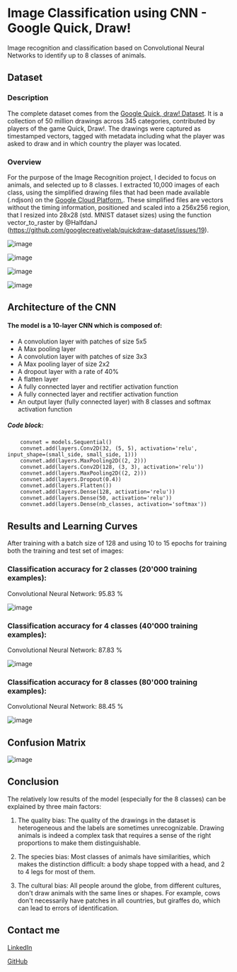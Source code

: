 # Image Classification using CNN - Google Quick, Draw!
Image recognition and classification based on Convolutional Neural Networks to identify up to 8 classes of animals.

## Dataset

### Description

The complete dataset comes from the [Google Quick, draw! Dataset](https://quickdraw.withgoogle.com/data/). It is a collection of 50 million drawings across 345 categories, contributed by players of the game Quick, Draw!. The drawings were captured as timestamped vectors, tagged with metadata including what the player was asked to draw and in which country the player was located.

### Overview

For the purpose of the Image Recognition project, I decided to focus on animals, and selected up to 8 classes. I extracted 10,000 images of each class, using the simplified drawing files that had been made available (.ndjson) on the [Google Cloud Platform.](https://console.cloud.google.com/storage/browser/quickdraw_dataset/full/simplified;tab=objects?prefix=/). These simplified files are vectors without the timing information, positioned and scaled into a 256x256 region, that I resized into 28x28 (std. MNIST dataset sizes) using the function vector_to_raster by @HalfdanJ (https://github.com/googlecreativelab/quickdraw-dataset/issues/19).

![image](https://user-images.githubusercontent.com/63364114/91064433-88ba8d00-e62f-11ea-9374-c99ff645a90d.png)

![image](https://user-images.githubusercontent.com/63364114/91064469-94a64f00-e62f-11ea-92b3-a52d6d5e8f46.png)

![image](https://user-images.githubusercontent.com/63364114/91064485-996b0300-e62f-11ea-8bcc-a1480d5f0b66.png)

![image](https://user-images.githubusercontent.com/63364114/91064503-9e2fb700-e62f-11ea-9b04-7be9870800ee.png)

## Architecture of the CNN

#### The model is a 10-layer CNN which is composed of:
- A convolution layer with patches of size 5x5
- A Max pooling layer
- A convolution layer with patches of size 3x3
- A Max pooling layer of size 2x2
- A dropout layer with a rate of 40%
- A flatten layer
- A fully connected layer and rectifier activation function
- A fully connected layer and rectifier activation function
- An output layer (fully connected layer) with 8 classes and softmax activation function

##### Code block:
```
    convnet = models.Sequential()
    convnet.add(layers.Conv2D(32, (5, 5), activation='relu', input_shape=(small_side, small_side, 1)))
    convnet.add(layers.MaxPooling2D((2, 2)))
    convnet.add(layers.Conv2D(128, (3, 3), activation='relu'))
    convnet.add(layers.MaxPooling2D((2, 2)))
    convnet.add(layers.Dropout(0.4))
    convnet.add(layers.Flatten())
    convnet.add(layers.Dense(128, activation='relu'))
    convnet.add(layers.Dense(50, activation='relu'))
    convnet.add(layers.Dense(nb_classes, activation='softmax'))
```

## Results and Learning Curves

After training with a batch size of 128 and using 10 to 15 epochs for training both the training and test set of images:

### Classification accuracy for 2 classes (20'000 training examples):
Convolutional Neural Network: 95.83 %

![image](https://user-images.githubusercontent.com/63364114/91077095-c7a50e80-e640-11ea-88db-75332396c6ae.png)


### Classification accuracy for 4 classes (40'000 training examples):
Convolutional Neural Network: 87.83 %

![image](https://user-images.githubusercontent.com/63364114/91078587-24a1c400-e643-11ea-92d0-0381356b3fe6.png)


### Classification accuracy for 8 classes (80'000 training examples):
Convolutional Neural Network: 88.45 %

![image](https://user-images.githubusercontent.com/63364114/91168170-77c45700-e6d5-11ea-931a-c90e2f7c5a4f.png)

## Confusion Matrix

![image](https://user-images.githubusercontent.com/63364114/91332537-9f4a1b00-e7cc-11ea-9ff1-c8e852e1fb1a.png)

## Conclusion

The relatively low results of the model (especially for the 8 classes) can be explained by three main factors:

1) The quality bias: The quality of the drawings in the dataset is heterogeneous and the labels are sometimes unrecognizable. Drawing animals is indeed a complex task that requires a sense of the right proportions to make them distinguishable. 

2) The species bias: Most classes of animals have similarities, which makes the distinction difficult: a body shape topped with a head, and 2 to 4 legs for most of them.

3) The cultural bias: All people around the globe, from different cultures, don't draw animals with the same lines or shapes. For example, cows don't necessarily have patches in all countries, but giraffes do, which can lead to errors of identification.

## Contact me
[LinkedIn](https://linkedin.com/in/amelie-vogel-/)

[GitHub](https://https://github.com/amelie-vogel/)
